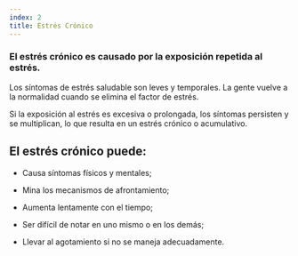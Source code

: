 ```yaml
---
index: 2
title: Estrés Crónico
---
```

### El estrés crónico es causado por la exposición repetida al estrés.

Los síntomas de estrés saludable son leves y temporales. La gente vuelve a la normalidad cuando se elimina el factor de estrés.

Si la exposición al estrés es excesiva o prolongada, los síntomas persisten y se multiplican, lo que resulta en un estrés crónico o acumulativo.

## El estrés crónico puede:

*   Causa síntomas físicos y mentales;

*   Mina los mecanismos de afrontamiento;

*   Aumenta lentamente con el tiempo;

*   Ser difícil de notar en uno mismo o en los demás;

*   Llevar al agotamiento si no se maneja adecuadamente.